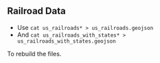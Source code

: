 ## Railroad Data

- Use `cat us_railroads* > us_railroads.geojson`
- And `cat us_railroads_with_states* > us_railroads_with_states.geojson`

To rebuild the files.

